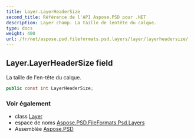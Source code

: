 ```yaml
---
title: Layer.LayerHeaderSize
second_title: Référence de l'API Aspose.PSD pour .NET
description: Layer champ. La taille de lentête du calque.
type: docs
weight: 400
url: /fr/net/aspose.psd.fileformats.psd.layers/layer/layerheadersize/
---
```

## Layer.LayerHeaderSize field

La taille de l'en-tête du calque.

```csharp
public const int LayerHeaderSize;
```

### Voir également

* class [Layer](../)
* espace de noms [Aspose.PSD.FileFormats.Psd.Layers](../../layer/)
* Assemblée [Aspose.PSD](../../../)


